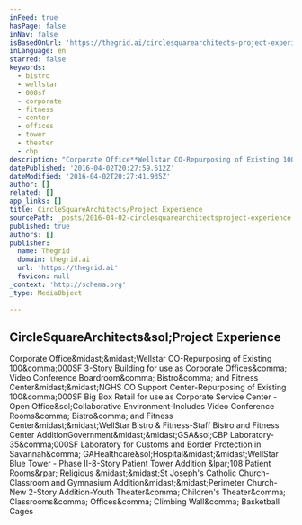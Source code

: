 ```yaml
---
inFeed: true
hasPage: false
inNav: false
isBasedOnUrl: 'https://thegrid.ai/circlesquarearchitects-project-experience/b9afaeb1-2d50-4373-8749-df9834a48e78/'
inLanguage: en
starred: false
keywords:
  - bistro
  - wellstar
  - 000sf
  - corporate
  - fitness
  - center
  - offices
  - tower
  - theater
  - cbp
description: "Corporate Office**Wellstar CO-Repurposing of Existing 100,000SF 3-Story Building for use as Corporate Offices, Video Conference Boardroom, Bistro, and Fitness Center**NGHS CO Support Center-Repurposing of Existing 100,000SF Big Box Retail for use as Corporate Service Center -Open Office/Collaborative Environment-Includes Video Conference Rooms, Bistro, and Fitness Center**WellStar Bistro & Fitness-Staff Bistro and Fitness Center AdditionGovernment**GSA/CBP Laboratory-35,000SF Laboratory for Customs and Border Protection in Savannah, GAHealthcare/Hospital**WellStar Blue Tower - Phase II-8-Story Patient Tower Addition (108 Patient Rooms) Religious **St Joseph's Catholic Church-Classroom and Gymnasium Addition**Perimeter Church-New 2-Story Addition-Youth Theater, Children's Theater, Classrooms, Offices, Climbing Wall, Basketball Cages"
datePublished: '2016-04-02T20:27:59.612Z'
dateModified: '2016-04-02T20:27:41.935Z'
author: []
related: []
app_links: []
title: CircleSquareArchitects/Project Experience
sourcePath: _posts/2016-04-02-circlesquarearchitectsproject-experience.md
published: true
authors: []
publisher:
  name: Thegrid
  domain: thegrid.ai
  url: 'https://thegrid.ai'
  favicon: null
_context: 'http://schema.org'
_type: MediaObject

---
```

<article style=""><h1>CircleSquareArchitects&amp;sol;Project Experience</h1><p>Corporate Office&amp;midast;&amp;midast;Wellstar CO-Repurposing of Existing 100&amp;comma;000SF 3-Story Building for use as Corporate Offices&amp;comma; Video Conference Boardroom&amp;comma; Bistro&amp;comma; and Fitness Center&amp;midast;&amp;midast;NGHS CO Support Center-Repurposing of Existing 100&amp;comma;000SF Big Box Retail for use as Corporate Service Center -Open Office&amp;sol;Collaborative Environment-Includes Video Conference Rooms&amp;comma; Bistro&amp;comma; and Fitness Center&amp;midast;&amp;midast;WellStar Bistro &amp; Fitness-Staff Bistro and Fitness Center AdditionGovernment&amp;midast;&amp;midast;GSA&amp;sol;CBP Laboratory-35&amp;comma;000SF Laboratory for Customs and Border Protection in Savannah&amp;comma; GAHealthcare&amp;sol;Hospital&amp;midast;&amp;midast;WellStar Blue Tower - Phase II-8-Story Patient Tower Addition &amp;lpar;108 Patient Rooms&amp;rpar; Religious &amp;midast;&amp;midast;St Joseph's Catholic Church-Classroom and Gymnasium Addition&amp;midast;&amp;midast;Perimeter Church-New 2-Story Addition-Youth Theater&amp;comma; Children's Theater&amp;comma; Classrooms&amp;comma; Offices&amp;comma; Climbing Wall&amp;comma; Basketball Cages</p></article>
